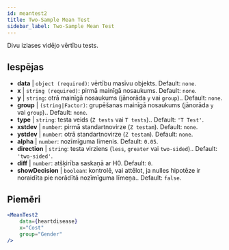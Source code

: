 ```yaml
---
id: meantest2
title: Two-Sample Mean Test
sidebar_label: Two-Sample Mean Test
---
```


Divu izlases vidējo vērtību tests.

## Iespējas

* __data__ | `object (required)`: vērtību masīvu objekts. Default: `none`.
* __x__ | `string (required)`: pirmā mainīgā nosaukums. Default: `none`.
* __y__ | `string`: otrā mainīgā nosaukums (jānorāda `y` vai `group`).. Default: `none`.
* __group__ | `(string|Factor)`: grupēšanas mainīgā nosaukums (jānorāda `y` vai `group`).. Default: `none`.
* __type__ | `string`: testa veids (`Z tests` vai `T tests`).. Default: `'T Test'`.
* __xstdev__ | `number`: pirmā standartnovirze (`Z testam`). Default: `none`.
* __ystdev__ | `number`: otrā standartnovirze (`Z testam`). Default: `none`.
* __alpha__ | `number`: nozīmīguma līmenis. Default: `0.05`.
* __direction__ | `string`: testa virziens (`less`, `greater` vai `two-sided`).. Default: `'two-sided'`.
* __diff__ | `number`: atšķirība saskaņā ar H0. Default: `0`.
* __showDecision__ | `boolean`: kontrolē, vai attēlot, ja nulles hipotēze ir noraidīta pie norādītā nozīmīguma līmeņa.. Default: `false`.


## Piemēri

```jsx live
<MeanTest2
    data={heartdisease} 
    x="Cost"
    group="Gender"
/>
```

